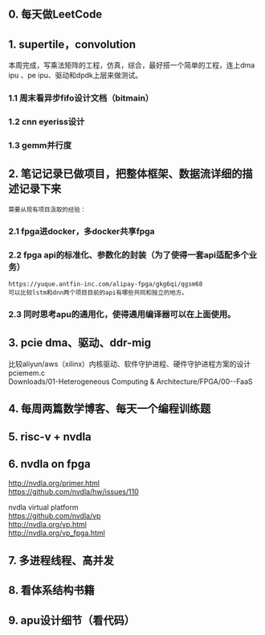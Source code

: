 
## 0. 每天做LeetCode  

## 1.  supertile，convolution  
本周完成，写乘法矩阵的工程，仿真，综合，最好搭一个简单的工程，连上dma ipu 、pe ipu、驱动和dpdk上层来做测试。  

### 1.1 周末看异步fifo设计文档（bitmain）  
### 1.2 cnn eyeriss设计  
### 1.3 gemm并行度  

## 2. 笔记记录已做项目，把整体框架、数据流详细的描述记录下来  
    需要从现有项目汲取的经验：  
### 2.1 fpga进docker，多docker共享fpga  
### 2.2 fpga api的标准化、参数化的封装（为了使得一套api适配多个业务）  
    https://yuque.antfin-inc.com/alipay-fpga/gkg6qi/qgsm68  
    可以比较lstm和dnn两个项目目前的api有哪些共同和独立的地方。  
### 2.3 同时思考apu的通用化，使得通用编译器可以在上面使用。  
 
## 3. pcie dma、驱动、ddr-mig  
比较aliyun/aws（xilinx）内核驱动、软件守护进程、硬件守护进程方案的设计  
pciemem.c  
Downloads/01-Heterogeneous Computing & Architecture/FPGA/00--FaaS  

## 4. 每周两篇数学博客、每天一个编程训练题  

## 5. risc-v + nvdla  

## 6. nvdla on fpga  
http://nvdla.org/primer.html  
https://github.com/nvdla/hw/issues/110  

nvdla virtual platform  
https://github.com/nvdla/vp  
http://nvdla.org/vp.html  
http://nvdla.org/vp_fpga.html  

## 7. 多进程线程、高并发  

## 8. 看体系结构书籍  

## 9. apu设计细节（看代码）  
